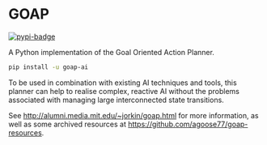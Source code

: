 # GOAP
[![pypi-badge][]][pypi] 

[pypi-badge]: https://img.shields.io/pypi/v/goap-ai
[pypi]: https://pypi.org/project/goap-ai

A Python implementation of the Goal Oriented Action Planner.

```bash
pip install -u goap-ai
```

To be used in combination with existing AI techniques and tools, this planner can help to realise complex, reactive AI without the problems associated with managing large interconnected state transitions.

See http://alumni.media.mit.edu/~jorkin/goap.html for more information, as well as some archived resources at https://github.com/agoose77/goap-resources. 
